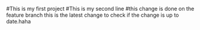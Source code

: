 #This is my first project
#This is my second line 
#this change is done on the feature branch
this is the latest change to check if the change is up to date.haha 
